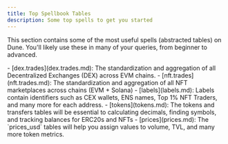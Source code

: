 ```yaml
---
title: Top Spellbook Tables
description: Some top spells to get you started
---
```


This section contains some of the most useful spells (abstracted tables) on Dune. You'll likely use these in many of your queries, from beginner to advanced.

<div class="cards grid" markdown>
- [dex.trades](dex.trades.md): The standardization and aggregation of all Decentralized Exchanges (DEX) across EVM chains.
- [nft.trades](nft.trades.md): The standardization and aggregation of all NFT marketplaces across chains (EVM + Solana)
- [labels](labels.md): Labels contain identifiers such as CEX wallets, ENS names, Top 1% NFT Traders, and many more for each address.
- [tokens](tokens.md): The tokens and transfers tables will be essential to calculating decimals, finding symbols, and tracking balances for ERC20s and NFTs
- [prices](prices.md): The `prices_usd` tables will help you assign values to volume, TVL, and many more token metrics.
</div>